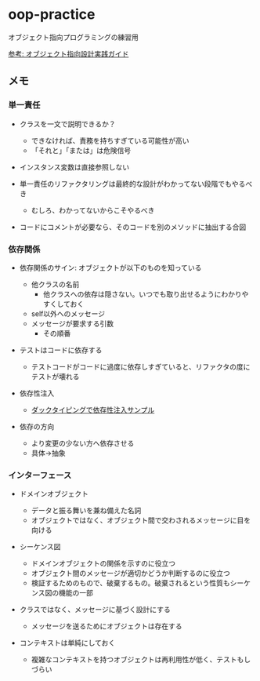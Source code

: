 # oop-practice
オブジェクト指向プログラミングの練習用

[参考: オブジェクト指向設計実践ガイド](https://www.amazon.co.jp/%E3%82%AA%E3%83%96%E3%82%B8%E3%82%A7%E3%82%AF%E3%83%88%E6%8C%87%E5%90%91%E8%A8%AD%E8%A8%88%E5%AE%9F%E8%B7%B5%E3%82%AC%E3%82%A4%E3%83%89-Ruby%E3%81%A7%E3%82%8F%E3%81%8B%E3%82%8B-%E9%80%B2%E5%8C%96%E3%81%97%E3%81%A4%E3%81%A5%E3%81%91%E3%82%8B%E6%9F%94%E8%BB%9F%E3%81%AA%E3%82%A2%E3%83%97%E3%83%AA%E3%82%B1%E3%83%BC%E3%82%B7%E3%83%A7%E3%83%B3%E3%81%AE%E8%82%B2%E3%81%A6%E6%96%B9-Sandi-Metz/dp/477418361X/ref=sr_1_1?adgrpid=106986913322&dchild=1&gclid=Cj0KCQiAst2BBhDJARIsAGo2ldWSOcL0QKe1gHtxRoPWy_sYEYUVOEmSci8CE9oBIHdP8RzOLTGEuR0aAmEjEALw_wcB&hvadid=451939247025&hvdev=c&hvlocphy=1009717&hvnetw=g&hvqmt=e&hvrand=7354510994248029259&hvtargid=kwd-536214242527&hydadcr=27266_11561146&jp-ad-ap=0&keywords=%E3%82%AA%E3%83%96%E3%82%B8%E3%82%A7%E3%82%AF%E3%83%88%E6%8C%87%E5%90%91%E5%AE%9F%E8%B7%B5%E3%82%AC%E3%82%A4%E3%83%89&qid=1614320692&sr=8-1)

## メモ

### 単一責任

- クラスを一文で説明できるか？
  - できなければ、責務を持ちすぎている可能性が高い
  - 「それと」「または」は危険信号

- インスタンス変数は直接参照しない

- 単一責任のリファクタリングは最終的な設計がわかってない段階でもやるべき
  - むしろ、わかってないからこそやるべき

- コードにコメントが必要なら、そのコードを別のメソッドに抽出する合図

### 依存関係

- 依存関係のサイン: オブジェクトが以下のものを知っている
  - 他クラスの名前
    - 他クラスへの依存は隠さない。いつでも取り出せるようにわかりやすくしておく
  - self以外へのメッセージ
  - メッセージが要求する引数
    - その順番

- テストはコードに依存する
  - テストコードがコードに過度に依存しすぎていると、リファクタの度にテストが壊れる

- 依存性注入
  - [ダックタイピングで依存性注入サンプル](https://github.com/YutoKashiwagi/oop-practice/commit/6934b577977ba87a7155f109373ad456335f3122)

- 依存の方向
  - より変更の少ない方へ依存させる
  - 具体→抽象

### インターフェース

- ドメインオブジェクト
  - データと振る舞いを兼ね備えた名詞
  - オブジェクトではなく、オブジェクト間で交わされるメッセージに目を向ける

- シーケンス図
  - ドメインオブジェクトの関係を示すのに役立つ
  - オブジェクト間のメッセージが適切かどうか判断するのに役立つ
  - 検証するためのもので、破棄するもの。破棄されるという性質もシーケンス図の機能の一部

- クラスではなく、メッセージに基づく設計にする
  - メッセージを送るためにオブジェクトは存在する

- コンテキストは単純にしておく
  - 複雑なコンテキストを持つオブジェクトは再利用性が低く、テストもしづらい
